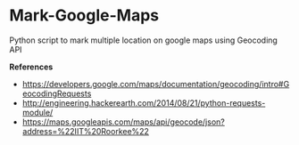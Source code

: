 # Mark-Google-Maps
Python script to mark multiple location on google maps using Geocoding API

**References**

* https://developers.google.com/maps/documentation/geocoding/intro#GeocodingRequests
* http://engineering.hackerearth.com/2014/08/21/python-requests-module/
* https://maps.googleapis.com/maps/api/geocode/json?address=%22IIT%20Roorkee%22
